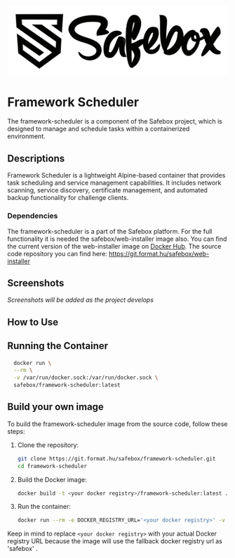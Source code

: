 ![Safebox Logo](./resources/safebox_logo.svg)

# Framework Scheduler

The framework-scheduler is a component of the Safebox project, which is designed to manage and schedule tasks within a containerized environment.

## Descriptions

Framework Scheduler is a lightweight Alpine-based container that provides task scheduling and service management capabilities. It includes network scanning, service discovery, certificate management, and automated backup functionality for challenge clients.

### Dependencies
The framework-scheduler is a part of the Safebox platform. For the full functionality it is needed the safebox/web-installer image also.
You can find the current version of the web-installer image on [Docker Hub](https://hub.docker.com/r/safebox/web-installer). The source code repository you can find here: https://git.format.hu/safebox/web-installer

## Screenshots

*Screenshots will be added as the project develops*

## How to Use

## Running the Container

```bash
  docker run \
  --rm \
  -v /var/run/docker.sock:/var/run/docker.sock \
  safebox/framework-scheduler:latest
```

## Build your own image
To build the framework-scheduler image from the source code, follow these steps:
1. Clone the repository:
   ```bash
   git clone https://git.format.hu/safebox/framework-scheduler.git
   cd framework-scheduler
   ```
2. Build the Docker image:
   ```bash
   docker build -t <your docker registry>/framework-scheduler:latest .
   ```
3. Run the container:
   ```bash
   docker run --rm -e DOCKER_REGISTRY_URL='<your docker registry>' -v /var/run/docker.sock:/var/run/docker.sock framework-scheduler:latest
   ```
Keep in mind to replace `<your docker registry>` with your actual Docker registry URL because the image will use the fallback docker registry url as 'safebox' .